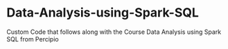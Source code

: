 # Data-Analysis-using-Spark-SQL
Custom Code that follows along with the Course Data Analysis using Spark SQL from Percipio
